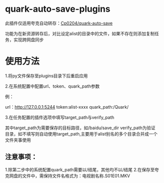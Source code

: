 # quark-auto-save-plugins

此插件仅适用夸克自动转存：[Cp0204/quark-auto-save](https://github.com/Cp0204/quark-auto-save)

功能为在新资源转存后，对比设定alist的目录中的文件，如果不存在则添加复制任务，实现跨网盘同步

# 使用方法

1.将py文件保存至plugins目录下后重启应用

2.在系统配置中配置url、token、quark_path参数

例：

url：http://127.0.0.1:5244
token:alist-xxxx
quark_path:/Quark/


3.在任务配置的插件选项中填写target_path与verify_path

其中target_path为需要保存的目标路径，如/baidu/save_dir
verify_path为验证目录，如不填写则自动使用target_path,主要用于alist别名的多个目录合并成一个文件夹事使用


## 注意事项：
1.除第二步中的系统配置quark_path需要以/结尾，其他均不以/结尾
2.在保存至夸克网盘的文件中，需保持文件名格式为：电视剧名称.S01E01.MKV